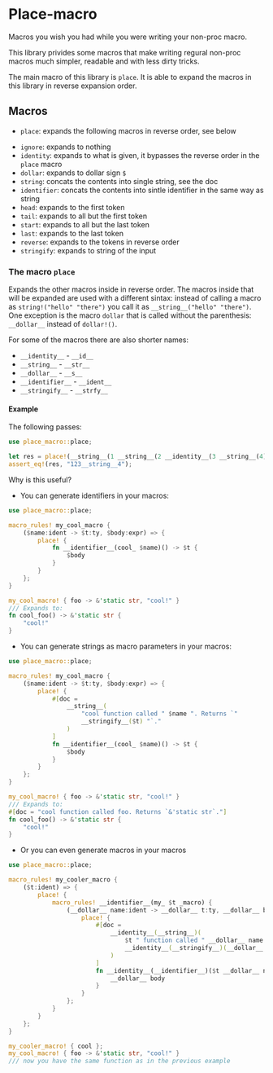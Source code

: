 # Place-macro
Macros you wish you had while you were writing your non-proc macro.

This library privides some macros that make writing regural non-proc
macros much simpler, readable and with less dirty tricks.

The main macro of this library is `place`. It is able to expand the macros in
this library in reverse expansion order.

## Macros
+ `place`: expands the following macros in reverse order, see below
- `ignore`: expands to nothing
- `identity`: expands to what is given, it bypasses the reverse order in the
  `place` macro
- `dollar`: expands to dollar sign `$`
- `string`: concats the contents into single string, see the doc
- `identifier`: concats the contents into sintle identifier in the same way as
  string
- `head`: expands to the first token
- `tail`: expands to all but the first token
- `start`: expands to all but the last token
- `last`: expands to the last token
- `reverse`: expands to the tokens in reverse order
- `stringify`: expands to string of the input

### The macro `place`
Expands the other macros inside in reverse order. The macros inside that will
be expanded are used with a different sintax: instead of calling a macro as
`string!("hello" "there")` you call it as `__string__("hello" "there")`. One
exception is the macro `dollar` that is called without the parenthesis:
`__dollar__` instead of `dollar!()`.

For some of the macros there are also shorter names:
- `__identity__` - `__id__`
- `__string__` - `__str__`
- `__dollar__` - `__s__`
- `__identifier__` - `__ident__`
- `__stringify__` - `__strfy__`

#### Example
The following passes:
```rust
use place_macro::place;

let res = place!(__string__(1 __string__(2 __identity__(3 __string__(4)))));
assert_eq!(res, "123__string__4");
```

Why is this useful?

- You can generate identifiers in your macros:
```rust
use place_macro::place;

macro_rules! my_cool_macro {
    ($name:ident -> $t:ty, $body:expr) => {
        place! {
            fn __identifier__(cool_ $name)() -> $t {
                $body
            }
        }
    };
}

my_cool_macro! { foo -> &'static str, "cool!" }
/// Expands to:
fn cool_foo() -> &'static str {
    "cool!"
}
```
- You can generate strings as macro parameters in your macros:
```rust
use place_macro::place;

macro_rules! my_cool_macro {
    ($name:ident -> $t:ty, $body:expr) => {
        place! {
            #[doc =
                __string__(
                    "cool function called " $name ". Returns `"
                    __stringify__($t) "`."
                )
            ]
            fn __identifier__(cool_ $name)() -> $t {
                $body
            }
        }
    };
}

my_cool_macro! { foo -> &'static str, "cool!" }
/// Expands to:
#[doc = "cool function called foo. Returns `&'static str`."]
fn cool_foo() -> &'static str {
    "cool!"
}
```
- Or you can even generate macros in your macros
```rust
use place_macro::place;

macro_rules! my_cooler_macro {
    ($t:ident) => {
        place! {
            macro_rules! __identifier__(my_ $t _macro) {
                (__dollar__ name:ident -> __dollar__ t:ty, __dollar__ body:expr) => {
                    place! {
                        #[doc =
                            __identity__(__string__)(
                                $t " function called " __dollar__ name ". Returns `"
                                __identity__(__stringify__)(__dollar__ t) "`."
                            )
                        ]
                        fn __identity__(__identifier__)($t __dollar__ name)() -> __dollar__ t {
                            __dollar__ body
                        }
                    }
                };
            }
        }
    };
}

my_cooler_macro! { cool };
my_cool_macro! { foo -> &'static str, "cool!" }
/// now you have the same function as in the previous example
```
